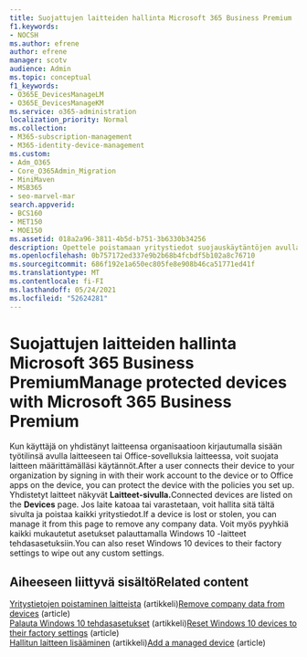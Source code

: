 ```yaml
---
title: Suojattujen laitteiden hallinta Microsoft 365 Business Premium
f1.keywords:
- NOCSH
ms.author: efrene
author: efrene
manager: scotv
audience: Admin
ms.topic: conceptual
f1_keywords:
- O365E_DevicesManageLM
- O365E_DevicesManageKM
ms.service: o365-administration
localization_priority: Normal
ms.collection:
- M365-subscription-management
- M365-identity-device-management
ms.custom:
- Adm_O365
- Core_O365Admin_Migration
- MiniMaven
- MSB365
- seo-marvel-mar
search.appverid:
- BCS160
- MET150
- MOE150
ms.assetid: 018a2a96-3811-4b5d-b751-3b6330b34256
description: Opettele poistamaan yritystiedot suojauskäytäntöjen avulla hallinnoiduista laitteista ja Windows 10 tehdasasetukset.
ms.openlocfilehash: 0b757172ed337e9b2b68b4fcbdf5b102a8c76710
ms.sourcegitcommit: 686f192e1a650ec805fe8e908b46ca51771ed41f
ms.translationtype: MT
ms.contentlocale: fi-FI
ms.lasthandoff: 05/24/2021
ms.locfileid: "52624281"
---
```

# <a name="manage-protected-devices-with-microsoft-365-business-premium"></a><span data-ttu-id="3d521-103">Suojattujen laitteiden hallinta Microsoft 365 Business Premium</span><span class="sxs-lookup"><span data-stu-id="3d521-103">Manage protected devices with Microsoft 365 Business Premium</span></span>

<span data-ttu-id="3d521-104">Kun käyttäjä on yhdistänyt laitteensa organisaatioon kirjautumalla sisään työtilinsä avulla laitteeseen tai Office-sovelluksia laitteessa, voit suojata laitteen määrittämälläsi käytännöt.</span><span class="sxs-lookup"><span data-stu-id="3d521-104">After a user connects their device to your organization by signing in with their work account to the device or to Office apps on the device, you can protect the device with the policies you set up.</span></span> <span data-ttu-id="3d521-105">Yhdistetyt laitteet näkyvät **Laitteet-sivulla.**</span><span class="sxs-lookup"><span data-stu-id="3d521-105">Connected devices are listed on the **Devices** page.</span></span> <span data-ttu-id="3d521-106">Jos laite katoaa tai varastetaan, voit hallita sitä tältä sivulta ja poistaa kaikki yritystiedot.</span><span class="sxs-lookup"><span data-stu-id="3d521-106">If a device is lost or stolen, you can manage it from this page to remove any company data.</span></span> <span data-ttu-id="3d521-107">Voit myös pyyhkiä kaikki mukautetut asetukset palauttamalla Windows 10 -laitteet tehdasasetuksiin.</span><span class="sxs-lookup"><span data-stu-id="3d521-107">You can also reset Windows 10 devices to their factory settings to wipe out any custom settings.</span></span> 

## <a name="related-content"></a><span data-ttu-id="3d521-108">Aiheeseen liittyvä sisältö</span><span class="sxs-lookup"><span data-stu-id="3d521-108">Related content</span></span>
  
<span data-ttu-id="3d521-109">[Yritystietojen poistaminen laitteista](remove-company-data.md) (artikkeli)</span><span class="sxs-lookup"><span data-stu-id="3d521-109">[Remove company data from devices](remove-company-data.md) (article)</span></span>\
<span data-ttu-id="3d521-110">[Palauta Windows 10 tehdasasetukset](reset-devices-to-factory-settings.md) (artikkeli)</span><span class="sxs-lookup"><span data-stu-id="3d521-110">[Reset Windows 10 devices to their factory settings](reset-devices-to-factory-settings.md) (article)</span></span>\
<span data-ttu-id="3d521-111">[Hallitun laitteen lisääminen](./app-protection-settings-for-android-and-ios.md) (artikkeli)</span><span class="sxs-lookup"><span data-stu-id="3d521-111">[Add a managed device](./app-protection-settings-for-android-and-ios.md) (article)</span></span>
